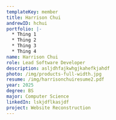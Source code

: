 ```yaml
---
templateKey: member
title: Harrison Chui
andrewID: hchui
portfolio: |-
  * Thing 1
  * Thing 2
  * Thing 3
  * Thing 4
name: Harrison Chui
role: Lead Software Developer
description: asljdhfajkwhgjkahefkjahdf
photo: /img/products-full-width.jpg
resume: /img/harrisonchuiresume2.pdf
year: 2025
degree: BS
major: Computer Science
linkedIn: lskjdflkasjdf
project: Website Reconstruction
---
```

